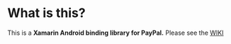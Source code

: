 # What is this? #

This is a **Xamarin Android binding library for PayPal.** 
Please see the [WIKI](https://bitbucket.org/markjackmilian/xam.paypal.droid/wiki/Home)